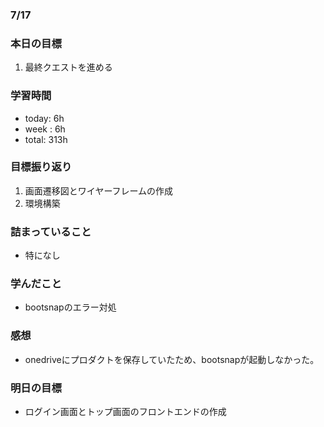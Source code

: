 ### 7/17
### 本日の目標
1. 最終クエストを進める
### 学習時間
- today: 6h
- week : 6h
- total: 313h
### 目標振り返り
1. 画面遷移図とワイヤーフレームの作成
2. 環境構築
### 詰まっていること
- 特になし
### 学んだこと
- bootsnapのエラー対処
### 感想
- onedriveにプロダクトを保存していたため、bootsnapが起動しなかった。
### 明日の目標
- ログイン画面とトップ画面のフロントエンドの作成
